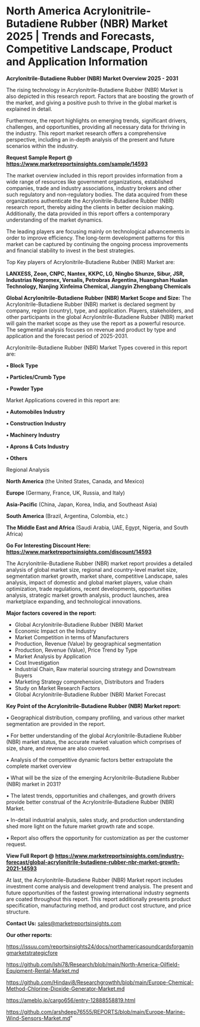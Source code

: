 # North America Acrylonitrile-Butadiene Rubber (NBR) Market 2025 | Trends and Forecasts, Competitive Landscape, Product and Application Information

<Strong> Acrylonitrile-Butadiene Rubber (NBR) Market Overview 2025 - 2031</strong>

The rising technology in Acrylonitrile-Butadiene Rubber (NBR) Market is also depicted in this research report. Factors that are boosting the growth of the market, and giving a positive push to thrive in the global market is explained in detail.

Furthermore, the report highlights on emerging trends, significant drivers, challenges, and opportunities, providing all necessary data for thriving in the industry. This report market research offers a comprehensive perspective, including an in-depth analysis of the present and future scenarios within the industry.

<strong>Request Sample Report @ <a href=https://www.marketreportsinsights.com/sample/14593>https://www.marketreportsinsights.com/sample/14593</a></strong>

The market overview included in this report provides information from a wide range of resources like government organizations, established companies, trade and industry associations, industry brokers and other such regulatory and non-regulatory bodies. The data acquired from these organizations authenticate the Acrylonitrile-Butadiene Rubber (NBR) research report, thereby aiding the clients in better decision making. Additionally, the data provided in this report offers a contemporary understanding of the market dynamics.

The leading players are focusing mainly on technological advancements in order to improve efficiency. The long-term development patterns for this market can be captured by continuing the ongoing process improvements and financial stability to invest in the best strategies.

Top Key players of Acrylonitrile-Butadiene Rubber (NBR) Market are:

<strong>LANXESS, Zeon, CNPC, Nantex, KKPC, LG, Ningbo Shunze, Sibur, JSR, Industrias Negromex, Versalis, Petrobras Argentina, Huangshan Hualan Technology, Nanjing Xinfeima Chemical, Jiangyin Zhengbang Chemicals</strong>

<strong><b>Global Acrylonitrile-Butadiene Rubber (NBR) Market Scope and Size:</b></strong>
The Acrylonitrile-Butadiene Rubber (NBR) market is declared segment by company, region (country), type, and application. Players, stakeholders, and other participants in the global Acrylonitrile-Butadiene Rubber (NBR) market will gain the market scope as they use the report as a powerful resource. The segmental analysis focuses on revenue and product by type and application and the forecast period of 2025-2031.

Acrylonitrile-Butadiene Rubber (NBR) Market Types covered in this report are:

<strong>• Block Type

• Particles/Crumb Type

• Powder Type</strong>

Market Applications covered in this report are:

<strong>• Automobiles Industry

• Construction Industry

• Machinery Industry

• Aprons & Cots Industry

• Others</strong> 

Regional Analysis

<strong>North America</strong> (the United States, Canada, and Mexico)

<strong>Europe</strong> (Germany, France, UK, Russia, and Italy)

<strong>Asia-Pacific</strong> (China, Japan, Korea, India, and Southeast Asia)

<strong>South America</strong> (Brazil, Argentina, Colombia, etc.)

<strong>The Middle East and Africa</strong> (Saudi Arabia, UAE, Egypt, Nigeria, and South Africa)

<strong>Go For Interesting Discount Here: <a href=https://www.marketreportsinsights.com/discount/14593>https://www.marketreportsinsights.com/discount/14593</a></strong>

The Acrylonitrile-Butadiene Rubber (NBR) market report provides a detailed analysis of global market size, regional and country-level market size, segmentation market growth, market share, competitive Landscape, sales analysis, impact of domestic and global market players, value chain optimization, trade regulations, recent developments, opportunities analysis, strategic market growth analysis, product launches, area marketplace expanding, and technological innovations.

<strong><b>Major factors covered in the report:</b></strong>
<ul>
  <li>Global Acrylonitrile-Butadiene Rubber (NBR) Market </li>
  <li>Economic Impact on the Industry</li>
  <li>Market Competition in terms of Manufacturers</li>
  <li>Production, Revenue (Value) by geographical segmentation</li>
  <li>Production, Revenue (Value), Price Trend by Type</li>
  <li>Market Analysis by Application</li>
  <li>Cost Investigation</li>
  <li>Industrial Chain, Raw material sourcing strategy and Downstream Buyers</li>
  <li>Marketing Strategy comprehension, Distributors and Traders</li>
  <li>Study on Market Research Factors</li>
  <li>Global Acrylonitrile-Butadiene Rubber (NBR) Market Forecast</li>
</ul>

<strong><b>Key Point of the Acrylonitrile-Butadiene Rubber (NBR) Market report:</b></strong>

• Geographical distribution, company profiling, and various other market segmentation are provided in the report.

• For better understanding of the global Acrylonitrile-Butadiene Rubber (NBR) market status, the accurate market valuation which comprises of size, share, and revenue are also covered.

• Analysis of the competitive dynamic factors better extrapolate the complete market overview

• What will be the size of the emerging Acrylonitrile-Butadiene Rubber (NBR) market in 2031?

• The latest trends, opportunities and challenges, and growth drivers provide better construal of the Acrylonitrile-Butadiene Rubber (NBR) Market.

• In-detail industrial analysis, sales study, and production understanding shed more light on the future market growth rate and scope.

• Report also offers the opportunity for customization as per the customer request.

<strong><b>View Full Report @ <a href=https://www.marketreportsinsights.com/industry-forecast/global-acrylonitrile-butadiene-rubber-nbr-market-growth-2021-14593>https://www.marketreportsinsights.com/industry-forecast/global-acrylonitrile-butadiene-rubber-nbr-market-growth-2021-14593</a></b></strong>


At last, the Acrylonitrile-Butadiene Rubber (NBR) Market report includes investment come analysis and development trend analysis. The present and future opportunities of the fastest growing international industry segments are coated throughout this report. This report additionally presents product specification, manufacturing method, and product cost structure, and price structure.

<strong>Contact Us:</strong>
sales@marketreportsinsights.com

<strong>Our other reports:</strong>

<a href=https://issuu.com/reportsinsights24/docs/northamericasoundcardsforgamingmarketstrategicfore>https://issuu.com/reportsinsights24/docs/northamericasoundcardsforgamingmarketstrategicfore</a>

<a href=https://github.com/Ishi78/Research/blob/main/North-America-Oilfield-Equipment-Rental-Market.md>https://github.com/Ishi78/Research/blob/main/North-America-Oilfield-Equipment-Rental-Market.md</a>

<a href=https://github.com/Hindavi8/Researchgrowthh/blob/main/Europe-Chemical-Method-Chlorine-Dioxide-Generator-Market.md>https://github.com/Hindavi8/Researchgrowthh/blob/main/Europe-Chemical-Method-Chlorine-Dioxide-Generator-Market.md</a>

<a href=https://ameblo.jp/cargo656/entry-12888558819.html>https://ameblo.jp/cargo656/entry-12888558819.html</a>

<a href=https://github.com/arshdeep76555/REPORTS/blob/main/Europe-Marine-Wind-Sensors-Market.md>https://github.com/arshdeep76555/REPORTS/blob/main/Europe-Marine-Wind-Sensors-Market.md</a>"
